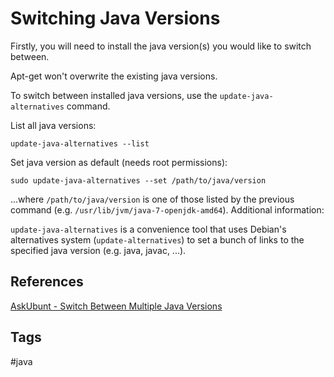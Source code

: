 # Switching Java Versions

Firstly, you will need to install the java version(s) you would like to switch between.  

Apt-get won't overwrite the existing java versions.

To switch between installed java versions, use the `update-java-alternatives` command.

List all java versions:

`update-java-alternatives --list`

Set java version as default (needs root permissions):

`sudo update-java-alternatives --set /path/to/java/version`

...where `/path/to/java/version` is one of those listed by the previous command (e.g. `/usr/lib/jvm/java-7-openjdk-amd64`).
Additional information:

`update-java-alternatives` is a convenience tool that uses Debian's alternatives system (`update-alternatives`) to set a bunch of links to the specified java version (e.g. java, javac, ...).


## References
[AskUbunt - Switch Between Multiple Java Versions](https://askubuntu.com/questions/740757/switch-between-multiple-java-versions)

## Tags
#java
